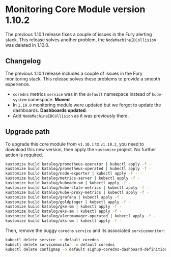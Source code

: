 # Monitoring Core Module version 1.10.2

The previous 1.10.1 release fixes a couple of issues in the Fury alerting stack.
This release solves another problem, the `NodeMachineIDCollision` was deleted in 1.10.0.

## Changelog

The previous 1.10.1 release includes a couple of issues in the Fury monitoring stack.
This release solves these problems to provide a smooth experience.

- `coredns` metrics `service` was in the `default` namespace instead of `kube-system` namespace. **Moved**
- In `1.10.0` monitoring module were updated but we forgot to update the dashboards. **Dashboards updated**.
- Add `NodeMachineIDCollision` as it was previously there.

## Upgrade path

To upgrade this core module from `v1.10.1` to `v1.10.2`, you need to download this new version, then apply the
`kustomize` project. No further action is required.

```bash
kustomize build katalog/prometheus-operator | kubectl apply -f -
kustomize build katalog/prometheus-operated | kubectl apply -f -
kustomize build katalog/node-exporter | kubectl apply -f -
kustomize build katalog/metrics-server | kubectl apply -f -
kustomize build katalog/kubeadm-sm | kubectl apply -f -
kustomize build katalog/kube-state-metrics | kubectl apply -f -
kustomize build katalog/kube-proxy-metrics | kubectl apply -f -
kustomize build katalog/grafana | kubectl apply -f -
kustomize build katalog/goldpinger | kubectl apply -f -
kustomize build katalog/gke-sm | kubectl apply -f -
kustomize build katalog/eks-sm | kubectl apply -f -
kustomize build katalog/alertmanager-operated | kubectl apply -f -
kustomize build katalog/aks-sm | kubectl apply -f -
```

Then, remove the buggy `coredns` `service` and its associated `servicemonitor`:

```bash
kubectl delete service -n default coredns
kubectl delete servicemonitor -n default coredns
kubectl delete configmap -n default sighup-coredns-dashboard-definition
```
